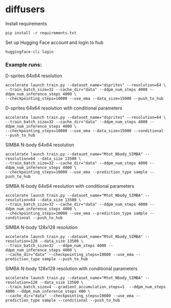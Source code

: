 # diffusers

Install requirements

```
pip install -r requirements.txt
```

Set up Hugging Face account and login to hub

```
huggingface-cli login
```

### Example runs: 

D-sprites 64x64 resolution

```
accelerate launch train.py --dataset_name="dsprites" --resolution=64 \
--train_batch_size=32 --cache_dir="data" --ddpm_num_steps 4000 --ddpm_num_inference_steps 4000 \
--checkpointing_steps=10000 --use_ema --data_size=15000 --push_to_hub
```

D-sprites 64x64 resolution with conditional parameters 

```
accelerate launch train.py --dataset_name="dsprites" --resolution=64 \
--train_batch_size=32 --cache_dir="data" --ddpm_num_steps 4000 --ddpm_num_inference_steps 4000 \
--checkpointing_steps=10000 --use_ema --data_size=15000 --conditional --push_to_hub
```

SIMBA N-body 64x64 resolution

```
accelerate launch train.py --dataset_name="Mtot_Nbody_SIMBA" --resolution=64 --data_size 13500 \
--train_batch_size=32 --cache_dir="data" --ddpm_num_steps 4000 --ddpm_num_inference_steps 4000 \
--checkpointing_steps=10000 --use_ema --prediction_type sample --push_to_hub
```

SIMBA N-body 64x64 resolution with conditional parameters

```
accelerate launch train.py --dataset_name="Mtot_Nbody_SIMBA" --resolution=64 --data_size 13500 \
--train_batch_size=32 --cache_dir="data" --ddpm_num_steps 4000 --ddpm_num_inference_steps 4000 \
--checkpointing_steps=10000 --use_ema --prediction_type sample --conditional --push_to_hub
```

SIMBA N-body 128x128 resolution

```
accelerate launch train.py --dataset_name="Mtot_Nbody_SIMBA" --resolution=128 --data_size 13500 \
--train_batch_size=32  --ddpm_num_steps 4000 --ddpm_num_inference_steps 4000 \
--cache_dir="data" --checkpointing_steps=10000 --use_ema --prediction_type sample --push_to_hub
```

SIMBA N-body 128x128 resolution with conditional parameters

```
accelerate launch train.py --dataset_name="Mtot_Nbody_SIMBA" --resolution=128 --data_size 13500 \
--train_batch_size=4 --gradient_accumulation_steps=1  --ddpm_num_steps 4000 --ddpm_num_inference_steps 400 \
--cache_dir="data" --checkpointing_steps=10000 --use_ema --prediction_type sample --conditional --push_to_hub
```


